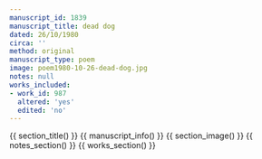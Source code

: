 ```yaml
---
manuscript_id: 1839
manuscript_title: dead dog
dated: 26/10/1980
circa: ''
method: original
manuscript_type: poem
image: poem1980-10-26-dead-dog.jpg
notes: null
works_included:
- work_id: 987
  altered: 'yes'
  edited: 'no'
---
```


{{ section_title() }}
{{ manuscript_info() }}
{{ section_image() }}
{{ notes_section() }}
{{ works_section() }}
